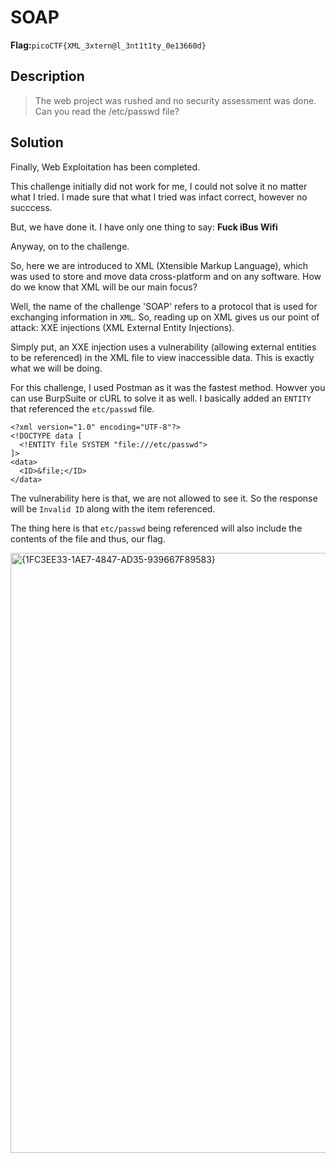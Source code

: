 # SOAP
__Flag:__`picoCTF{XML_3xtern@l_3nt1t1ty_0e13660d}`

## Description
> The web project was rushed and no security assessment was done. Can you read the /etc/passwd file?

## Solution
Finally, Web Exploitation has been completed.

This challenge initially did not work for me, I could not solve it no matter what I tried. I made sure that what I tried was infact correct, however no succcess.

But, we have done it. I have only one thing to say: __Fuck iBus Wifi__

Anyway, on to the challenge.

So, here we are introduced to XML (Xtensible Markup Language), which was used to store and move data cross-platform and on any software. How do we know that XML will be our main focus?

Well, the name of the challenge 'SOAP' refers to a protocol that is used for exchanging information in `XML`. So, reading up on XML gives us our point of attack: XXE injections (XML External Entity Injections).

Simply put, an XXE injection uses a vulnerability (allowing external entities to be referenced) in the XML file to view inaccessible data. This is exactly what we will be doing.

For this challenge, I used Postman as it was the fastest method. Howver you can use BurpSuite or cURL to solve it as well. I basically added an `ENTITY` that referenced the `etc/passwd` file.
```
<?xml version="1.0" encoding="UTF-8"?>
<!DOCTYPE data [
  <!ENTITY file SYSTEM "file:///etc/passwd">
]>
<data>
  <ID>&file;</ID>
</data>
```
The vulnerability here is that, we are not allowed to see it. So the response will be `Invalid ID` along with the item referenced. 

The thing here is that `etc/passwd` being referenced will also include the contents of the file and thus, our flag.

<img width="960" alt="{1FC3EE33-1AE7-4847-AD35-939667F89583}" src="https://github.com/user-attachments/assets/188f2043-a8d8-44d3-8ca2-68dca46c4886">
